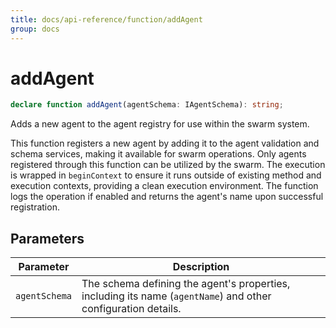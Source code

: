 ```yaml
---
title: docs/api-reference/function/addAgent
group: docs
---
```


# addAgent

```ts
declare function addAgent(agentSchema: IAgentSchema): string;
```

Adds a new agent to the agent registry for use within the swarm system.

This function registers a new agent by adding it to the agent validation and schema services, making it available for swarm operations.
Only agents registered through this function can be utilized by the swarm. The execution is wrapped in `beginContext` to ensure it runs
outside of existing method and execution contexts, providing a clean execution environment. The function logs the operation if enabled
and returns the agent's name upon successful registration.

## Parameters

| Parameter | Description |
|-----------|-------------|
| `agentSchema` | The schema defining the agent's properties, including its name (`agentName`) and other configuration details. |
